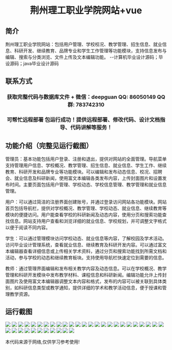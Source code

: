 <p><h1 align="center">荆州理工职业学院网站+vue</h1></p>

## 简介
荆州理工职业学院网站：包括用户管理、学校校况、教学管理、招生信息、就业信息、科研开发、继续教育、品牌专业和学生工作管理等功能模块，支持信息发布与编辑、搜索与分类浏览、文件上传及文本编辑功能。    --计算机毕业设计源码；毕设源码；java毕业设计源码


## 联系方式
<p><h3 align="center">获取完整代码与数据库文件 + 微信：deepguan QQ: 86050149 QQ群: 783742310</h3></p>
<p><h3 align="center">可帮忙远程部署 包运行成功！提供远程部署、修改代码、设计文档指导、代码讲解等服务！</h3></p>

## 功能介绍（完整见运行截图）
管理员：基本功能包括用户登录、注册和退出，提供对网站的全面管理。导航菜单支持管理用户信息、学校概况、教学管理、招生信息、就业信息、学生工作、继续教育、科研开发和品牌专业等功能模块。可以编辑和发布动态信息、校况、招聘会、就业信息及科研新闻，使用富文本编辑各类发布内容，上传封面图片和设置发布时间。主要页面包括用户管理、学校动态、学校信息管理、教学管理和就业信息管理。

用户：可以通过简洁的注册界面创建账号，并通过登录访问网站各功能模块。网站首页包括导航栏，提供对学校概况、教学管理、学校动态、就业信息、继续教育等模块的便捷访问。用户能查看学校的科研新闻及动态内容，使用分页和搜索功能查找信息。网站支持用户查看和浏览详细的就业信息、学校规划，并可调整文字格式以便于阅读不同内容。

学生：可以通过管理模块访问学校动态、就业信息等内容，了解校园及学术活动。访问毕业设计管理系统，查看就业信息、继续教育及科研开发内容。可以通过富文本编辑器查看详细信息或上传相关学术资料，通过分页和搜索功能找到所需文档和活动，参与学校的动态和继续教育板块。支持使用导航栏快速定位到需要的信息。

教师：通过管理界面编辑和发布相关教学内容及动态信息。可以在学校概况、教学管理和科研开发模块中发布教学材料、课程信息和科研新闻。编辑功能允许上传封面图片及使用富文本编辑器调整文本内容和格式，发布的内容可以被关联到具体类别，如科研信息类型或教学通知，提供详细的学术和教学活动信息，便于授课和管理教学资源。


## 运行截图
![](https://bs-1329754181.cos.ap-shanghai.myqcloud.com/ssm/JingzhouUniversityOfTechnologyWebsite/img/001.jpg)
![](https://bs-1329754181.cos.ap-shanghai.myqcloud.com/ssm/JingzhouUniversityOfTechnologyWebsite/img/002.jpg)
![](https://bs-1329754181.cos.ap-shanghai.myqcloud.com/ssm/JingzhouUniversityOfTechnologyWebsite/img/003.jpg)
![](https://bs-1329754181.cos.ap-shanghai.myqcloud.com/ssm/JingzhouUniversityOfTechnologyWebsite/img/004.jpg)
![](https://bs-1329754181.cos.ap-shanghai.myqcloud.com/ssm/JingzhouUniversityOfTechnologyWebsite/img/005.jpg)
![](https://bs-1329754181.cos.ap-shanghai.myqcloud.com/ssm/JingzhouUniversityOfTechnologyWebsite/img/006.jpg)
![](https://bs-1329754181.cos.ap-shanghai.myqcloud.com/ssm/JingzhouUniversityOfTechnologyWebsite/img/007.jpg)
![](https://bs-1329754181.cos.ap-shanghai.myqcloud.com/ssm/JingzhouUniversityOfTechnologyWebsite/img/008.jpg)
![](https://bs-1329754181.cos.ap-shanghai.myqcloud.com/ssm/JingzhouUniversityOfTechnologyWebsite/img/009.jpg)
![](https://bs-1329754181.cos.ap-shanghai.myqcloud.com/ssm/JingzhouUniversityOfTechnologyWebsite/img/010.jpg)
![](https://bs-1329754181.cos.ap-shanghai.myqcloud.com/ssm/JingzhouUniversityOfTechnologyWebsite/img/011.jpg)
![](https://bs-1329754181.cos.ap-shanghai.myqcloud.com/ssm/JingzhouUniversityOfTechnologyWebsite/img/012.jpg)
![](https://bs-1329754181.cos.ap-shanghai.myqcloud.com/ssm/JingzhouUniversityOfTechnologyWebsite/img/013.jpg)
![](https://bs-1329754181.cos.ap-shanghai.myqcloud.com/ssm/JingzhouUniversityOfTechnologyWebsite/img/014.jpg)
![](https://bs-1329754181.cos.ap-shanghai.myqcloud.com/ssm/JingzhouUniversityOfTechnologyWebsite/img/015.jpg)
![](https://bs-1329754181.cos.ap-shanghai.myqcloud.com/ssm/JingzhouUniversityOfTechnologyWebsite/img/016.jpg)
![](https://bs-1329754181.cos.ap-shanghai.myqcloud.com/ssm/JingzhouUniversityOfTechnologyWebsite/img/017.jpg)
![](https://bs-1329754181.cos.ap-shanghai.myqcloud.com/ssm/JingzhouUniversityOfTechnologyWebsite/img/018.jpg)
![](https://bs-1329754181.cos.ap-shanghai.myqcloud.com/ssm/JingzhouUniversityOfTechnologyWebsite/img/019.jpg)
![](https://bs-1329754181.cos.ap-shanghai.myqcloud.com/ssm/JingzhouUniversityOfTechnologyWebsite/img/020.jpg)
![](https://bs-1329754181.cos.ap-shanghai.myqcloud.com/ssm/JingzhouUniversityOfTechnologyWebsite/img/021.jpg)
![](https://bs-1329754181.cos.ap-shanghai.myqcloud.com/ssm/JingzhouUniversityOfTechnologyWebsite/img/022.jpg)
![](https://bs-1329754181.cos.ap-shanghai.myqcloud.com/ssm/JingzhouUniversityOfTechnologyWebsite/img/023.jpg)
![](https://bs-1329754181.cos.ap-shanghai.myqcloud.com/ssm/JingzhouUniversityOfTechnologyWebsite/img/024.jpg)
![](https://bs-1329754181.cos.ap-shanghai.myqcloud.com/ssm/JingzhouUniversityOfTechnologyWebsite/img/025.jpg)
![](https://bs-1329754181.cos.ap-shanghai.myqcloud.com/ssm/JingzhouUniversityOfTechnologyWebsite/img/026.jpg)
![](https://bs-1329754181.cos.ap-shanghai.myqcloud.com/ssm/JingzhouUniversityOfTechnologyWebsite/img/027.jpg)
![](https://bs-1329754181.cos.ap-shanghai.myqcloud.com/ssm/JingzhouUniversityOfTechnologyWebsite/img/028.jpg)
![](https://bs-1329754181.cos.ap-shanghai.myqcloud.com/ssm/JingzhouUniversityOfTechnologyWebsite/img/029.jpg)
![](https://bs-1329754181.cos.ap-shanghai.myqcloud.com/ssm/JingzhouUniversityOfTechnologyWebsite/img/030.jpg)
![](https://bs-1329754181.cos.ap-shanghai.myqcloud.com/ssm/JingzhouUniversityOfTechnologyWebsite/img/031.jpg)
![](https://bs-1329754181.cos.ap-shanghai.myqcloud.com/ssm/JingzhouUniversityOfTechnologyWebsite/img/032.jpg)
![](https://bs-1329754181.cos.ap-shanghai.myqcloud.com/ssm/JingzhouUniversityOfTechnologyWebsite/img/033.jpg)
![](https://bs-1329754181.cos.ap-shanghai.myqcloud.com/ssm/JingzhouUniversityOfTechnologyWebsite/img/034.jpg)
![](https://bs-1329754181.cos.ap-shanghai.myqcloud.com/ssm/JingzhouUniversityOfTechnologyWebsite/img/035.jpg)
![](https://bs-1329754181.cos.ap-shanghai.myqcloud.com/ssm/JingzhouUniversityOfTechnologyWebsite/img/036.jpg)

<p>本代码来源于网络,仅供学习参考使用!</p>
